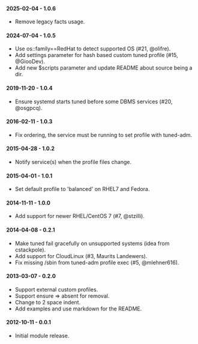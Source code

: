 #### 2025-02-04 - 1.0.6
* Remove legacy facts usage.

#### 2024-07-04 - 1.0.5
* Use os::family==RedHat to detect supported OS (#21, @olifre).
* Add settings parameter for hash based custom tuned profile (#15, @GiooDev).
* Add new $scripts parameter and update README about source being a dir.

#### 2019-11-20 - 1.0.4
* Ensure systemd starts tuned before some DBMS services (#20, @osgpcq).

#### 2016-02-11 - 1.0.3
* Fix ordering, the service must be running to set profile with tuned-adm.

#### 2015-04-28 - 1.0.2
* Notify service(s) when the profile files change.

#### 2015-04-01 - 1.0.1
* Set default profile to 'balanced' on RHEL7 and Fedora.

#### 2014-11-11 - 1.0.0
* Add support for newer RHEL/CentOS 7 (#7, @stzilli).

#### 2014-04-08 - 0.2.1
* Make tuned fail gracefully on unsupported systems (idea from cstackpole).
* Add support for CloudLinux (#3, Maurits Landewers).
* Fix missing /sbin from tuned-adm profile exec (#5, @mlehner616).

#### 2013-03-07 - 0.2.0
* Support external custom profiles.
* Support ensure => absent for removal.
* Change to 2 space indent.
* Add examples and use markdown for the README.

#### 2012-10-11 - 0.0.1
* Initial module release.

